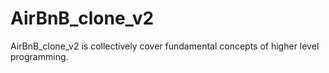# AirBnB_clone_v2
AirBnB_clone_v2 is collectively cover fundamental concepts of higher level programming.
